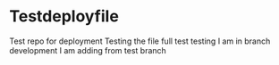 # Testdeployfile
Test repo for deployment 
Testing the file 
full test
testing
I am in branch development
I am adding from test branch
